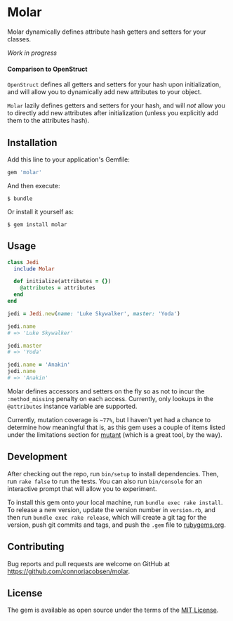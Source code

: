 # Molar

Molar dynamically defines attribute hash getters and setters for your classes.

*Work in progress*

#### Comparison to OpenStruct

`OpenStruct` defines all getters and setters for your hash upon initialization, and will allow you to dynamically add new attributes to your object.

`Molar` lazily defines getters and setters for your hash, and will _not_ allow you to directly add new attributes after initialization (unless you explicitly add them to the attributes hash).

## Installation

Add this line to your application's Gemfile:

```ruby
gem 'molar'
```

And then execute:

    $ bundle

Or install it yourself as:

    $ gem install molar

## Usage

```ruby
class Jedi
  include Molar

  def initialize(attributes = {})
    @attributes = attributes
  end
end

jedi = Jedi.new(name: 'Luke Skywalker', master: 'Yoda')

jedi.name
# => 'Luke Skywalker'

jedi.master
# => 'Yoda'

jedi.name = 'Anakin'
jedi.name
# => 'Anakin'
```

Molar defines accessors and setters on the fly so as not to incur the `:method_missing` penalty on each access. Currently, only lookups in the `@attributes` instance variable are supported.

Currently, mutation coverage is `~77%`, but I haven't yet had a chance to determine how meaningful that is, as this gem uses a couple of items listed under the limitations section for [mutant](https://github.com/mbj/mutant) (which is a great tool, by the way).

## Development

After checking out the repo, run `bin/setup` to install dependencies. Then, run `rake false` to run the tests. You can also run `bin/console` for an interactive prompt that will allow you to experiment.

To install this gem onto your local machine, run `bundle exec rake install`. To release a new version, update the version number in `version.rb`, and then run `bundle exec rake release`, which will create a git tag for the version, push git commits and tags, and push the `.gem` file to [rubygems.org](https://rubygems.org).

## Contributing

Bug reports and pull requests are welcome on GitHub at https://github.com/connorjacobsen/molar.


## License

The gem is available as open source under the terms of the [MIT License](http://opensource.org/licenses/MIT).
